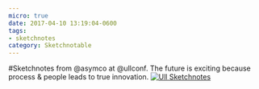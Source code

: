 ```yaml
---
micro: true
date: 2017-04-10 13:19:04-0600
tags:
- sketchnotes
category: Sketchnotable
---
```


#Sketchnotes from @asymco at @ullconf. The future is exciting because process & people leads to true innovation. [![Ull Sketchnotes](/uploads/2018/31ee9b5432.jpg)](/uploads/2018/31ee9b5432.jpg)
